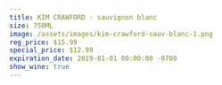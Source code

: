 ```yaml
---
title: KIM CRAWFORD - sauvignon blanc
size: 750ML
image: /assets/images/kim-crawford-sauv-blanc-1.png
reg_price: $15.99
special_price: $12.99
expiration_date: 2019-01-01 00:00:00 -0700
show_wine: true
---
```


